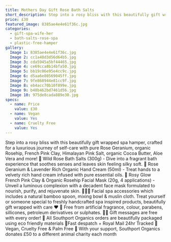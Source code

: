 ```yaml
---
title: Mothers Day Gift Rose Bath Salts
short_description: Step into a rosy bliss with this beautifully gift wrapped spa hamper, crafted for a luxurious jou...
price: £30
featured_image: 8385ae4e4e61f36c.jpg
categories:
  - gift-spa-wife-her
  - bath-salts-rose-spa
  - plastic-free-hamper
gallery:
  Image 1: 8385ae4e4e61f36c.jpg
  Image 2: cc1a48d3d56d64b5.jpg
  Image 3: cda5945a5bf44465.jpg
  Image 4: ce69cca8b14bfa50.jpg
  Image 5: bb19c06e95e4cc9c.jpg
  Image 6: d5aa6e80569045ff.jpg
  Image 7: 9fe868944e81cc9f.jpg
  Image 8: eb4acc70b10f899e.jpg
  Image 9: b48b462bd7461d56.jpg
  Image 10: 975de8cada889e30.jpg
specs:
  - name: Price
    value: £30
  - name: Vegan
    value: Yes
  - name: Cruelty Free
    value: Yes
---
```


Step into a rosy bliss with this beautifully gift wrapped spa hamper, crafted for a luxurious journey of self-care with pure Rose Geranium, organic Rosehip, French Pink Clay, Himalayan Pink Salt, organic Cocoa Butter, Aloe Vera and more!
🌹 Wild Rose Bath Salts (300g) - Dive into a fragrant bath experience that soothes senses and leaves skin feeling silky soft.
👐 Rose Geranium & Lavender Rich Organic Hand Cream (50ml) - Treat hands to a velvety rich hand cream infused with pure essential oils.
🌷 Rosy Glow French Pink Clay & Organic Rosehip Facial Mask (20g, 4 applications) - Unveil a luminous complexion with a decadent face mask formulated to nourish, purify, and rejuvenate skin.
🧖🏼‍♀️ Facial spa accessories which includes a natural bamboo spoon, mixing bowl & muslin cloth.
Treat yourself or someone special to freshly handcrafted spa inspired products, beautifully gift wrapped with care ❤️
🍊 Free from artificial fragrance, colour, parabens, sillicones, petroleum derivatives or sulphates.
✍🏼 Gift messages are free with every order!
🌿 All Southport Organics orders are beautifully packaged using eco friendly materials
📮Fast despatch + Royal Mail 24hr Tracked
🐰 Vegan, Cruelty Free & Palm Free
🐾 With your support, Southport Organics donates £50 to a different animal charity each month